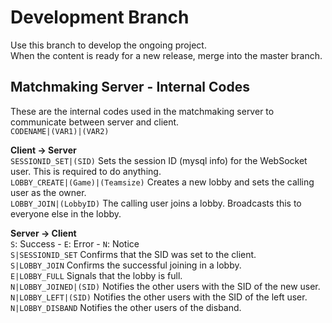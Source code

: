 # Development Branch #
Use this branch to develop the ongoing project.  
When the content is ready for a new release, merge into the master branch.  


## Matchmaking Server - Internal Codes ##
These are the internal codes used in the matchmaking server to communicate between server and client.  
`CODENAME|(VAR1)|(VAR2)`  

**Client -> Server**  
`SESSIONID_SET|(SID)` Sets the session ID (mysql info) for the WebSocket user. This is required to do anything.  
`LOBBY_CREATE|(Game)|(Teamsize)` Creates a new lobby and sets the calling user as the owner.  
`LOBBY_JOIN|(LobbyID)` The calling user joins a lobby. Broadcasts this to everyone else in the lobby.  

**Server -> Client**  
`S`: Success - `E`: Error - `N`: Notice  
`S|SESSIONID_SET` Confirms that the SID was set to the client.  
`S|LOBBY_JOIN` Confirms the successful joining in a lobby.  
`E|LOBBY_FULL` Signals that the lobby is full.  
`N|LOBBY_JOINED|(SID)` Notifies the other users with the SID of the new user.  
`N|LOBBY_LEFT|(SID)` Notifies the other users with the SID of the left user.  
`N|LOBBY_DISBAND` Notifies the other users of the disband.  
